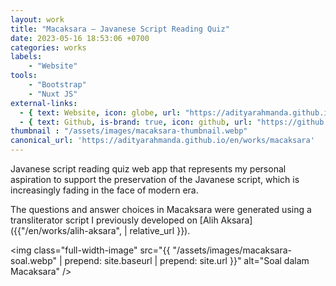 ```yaml
---
layout: work
title: "Macaksara – Javanese Script Reading Quiz"
date: 2023-05-16 18:53:06 +0700
categories: works
labels: 
    - "Website" 
tools: 
    - "Bootstrap" 
    - "Nuxt JS"
external-links:
  - { text: Website, icon: globe, url: "https://adityarahmanda.github.io/macaksara" }
  - { text: Github, is-brand: true, icon: github, url: "https://github.com/adityarahmanda/macaksara" }
thumbnail : "/assets/images/macaksara-thumbnail.webp"
canonical_url: 'https://adityarahmanda.github.io/en/works/macaksara'
---
```

Javanese script reading quiz web app that represents my personal aspiration to support the preservation of the Javanese script, which is increasingly fading in the face of modern era.

<!--excerpt-->

The questions and answer choices in Macaksara were generated using a transliterator script I previously developed on [Alih Aksara]({{"/en/works/alih-aksara", | relative_url }})​.

<img class="full-width-image" src="{{ "/assets/images/macaksara-soal.webp" | prepend: site.baseurl | prepend: site.url }}" alt="Soal dalam Macaksara" />